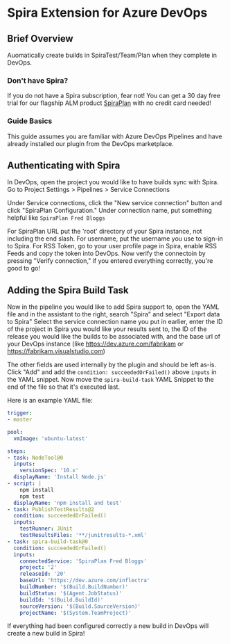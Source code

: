 # Spira Extension for Azure DevOps

## Brief Overview
Auomatically create builds in SpiraTest/Team/Plan when they complete in DevOps.

### Don't have Spira?
If you do not have a Spira subscription, fear not! You can get a 30 day free trial for our flagship ALM product [SpiraPlan](http://www.inflectra.com/SpiraPlan/) with no credit card needed!

### Guide Basics
This guide assumes you are familiar with Azure DevOps Pipelines and have already installed our plugin from the DevOps marketplace.

## Authenticating with Spira
In DevOps, open the project you would like to have builds sync with Spira. Go to Project Settings > Pipelines > Service Connections

Under Service connections, click the "New service connection" button and click "SpiraPlan Configuration." Under connection name, put something helpful like `SpiraPlan Fred Bloggs`

For SpiraPlan URL put the 'root' directory of your Spira instance, not including the end slash. For username, put the username you use to sign-in to Spira. For RSS Token, go to your user profile page in Spira, enable RSS Feeds and copy the token into DevOps. Now verify the connectoin by pressing "Verify connection," if you entered everything correctly, you're good to go!

## Adding the Spira Build Task
Now in the pipeline you would like to add Spira support to, open the YAML file and in the assistant to the right, search "Spira" and select "Export data to Spira" Select the service connection name you put in earlier, enter the ID of the project in Spira you would like your results sent to, the ID of the release you would like the builds to be associated with, and the base url of your DevOps instance (like https://dev.azure.com/fabrikam or https://fabrikam.visualstudio.com)

The other fields are used internally by the plugin and should be left as-is. Click "Add" and add the `condition: succeededOrFailed()` above `inputs` in the YAML snippet.
Now move the `spira-build-task` YAML Snippet to the end of the file so that it's executed last. 

Here is an example YAML file:
```YAML
trigger:
- master

pool:
  vmImage: 'ubuntu-latest'

steps:
- task: NodeTool@0
  inputs:
    versionSpec: '10.x'
  displayName: 'Install Node.js'
- script: |
    npm install
    npm test
  displayName: 'npm install and test'
- task: PublishTestResults@2
  condition: succeededOrFailed()
  inputs:
    testRunner: JUnit
    testResultsFiles: '**/junitresults-*.xml'
- task: spira-build-task@0
  condition: succeededOrFailed()
  inputs:
    connectedService: 'SpiraPlan Fred Bloggs'
    project: '2'
    releaseId: '20'
    baseUrl: 'https://dev.azure.com/inflectra'
    buildNumber: '$(Build.BuildNumber)'
    buildStatus: '$(Agent.JobStatus)'
    buildId: '$(Build.BuildId)'
    sourceVersion: '$(Build.SourceVersion)'
    projectName: '$(System.TeamProject)'
```
If everything had been configured correctly a new build in DevOps will create a new build in Spira!